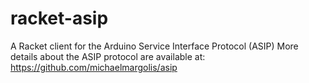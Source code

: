 racket-asip
===========

A Racket client for the Arduino Service Interface Protocol (ASIP) 
More details about the ASIP protocol are available at:
https://github.com/michaelmargolis/asip
